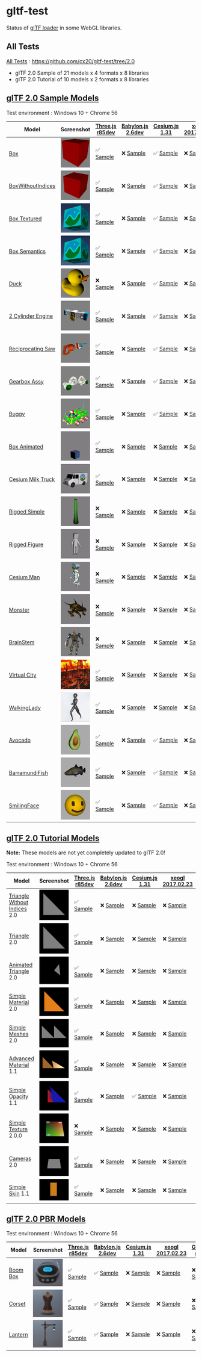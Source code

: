 # gltf-test

Status of [glTF loader](https://github.com/KhronosGroup/glTF#webgl-engines) in some WebGL libraries.

## All Tests

[All Tests]( https://cdn.rawgit.com/cx20/gltf-test/a3cff7d95e33d626e81e2487159603cf84d2f9bb/index.html ) : https://github.com/cx20/gltf-test/tree/2.0
- glTF 2.0 Sample of 21 models x 4 formats x 8 libraries
- glTF 2.0 Tutorial of 10 models x 2 formats x 8 libraries

## [glTF 2.0 Sample Models](https://github.com/lasalvavida/glTF-Sample-Models/tree/2.0/2.0)

Test environment : Windows 10 + Chrome 56

|Model                                               |Screenshot                                                    |[Three.js r85dev](https://github.com/takahirox/three.js/blob/GLTF2tmp/examples/js/loaders/GLTF2Loader.js)                                                                   |[Babylon.js 2.6dev](https://github.com/sbtron/BabylonJS-glTFLoader/blob/master/scripts/babylon.glTFFileLoader.js)                                                                               |[Cesium.js 1.31](https://github.com/AnalyticalGraphicsInc/cesium/)                                                                                             |[xeogl 2017.02.23](https://github.com/xeolabs/xeogl/tree/master/src/models/gltf)                                                                                             |[GLBoost r2dev](https://github.com/emadurandal/GLBoost/blob/master/src/js/middle_level/loader/GLTFLoader.js)                                                                     |[Grimoire.js 2017.03.12](https://github.com/GrimoireGL/grimoirejs-gltf)                                                                                                             |
|----------------------------------------------------|--------------------------------------------------------------|----------------------------------------------------------------------------------------------------------------------------------------------------------------------------|------------------------------------------------------------------------------------------------------------------------------------------------------------------------------------------------|---------------------------------------------------------------------------------------------------------------------------------------------------------------|-----------------------------------------------------------------------------------------------------------------------------------------------------------------------------|---------------------------------------------------------------------------------------------------------------------------------------------------------------------------------|------------------------------------------------------------------------------------------------------------------------------------------------------------------------------------|
|[Box](sampleModels/Box)                             |![](sampleModels/Box/screenshot/screenshot.png)               |:white_check_mark: [Sample](https://cdn.rawgit.com/cx20/gltf-test/a3cff7d95e33d626e81e2487159603cf84d2f9bb/examples/threejs/index.html?model=Box&scale=1)                   |:x: [Sample](https://cdn.rawgit.com/cx20/gltf-test/a3cff7d95e33d626e81e2487159603cf84d2f9bb/examples/babylonjs/index.html?model=Box&scale=1)                                                    |:white_check_mark: [Sample](https://cdn.rawgit.com/cx20/gltf-test/a3cff7d95e33d626e81e2487159603cf84d2f9bb/examples/cesium/index.html?model=Box)               |:x: [Sample](https://cdn.rawgit.com/cx20/gltf-test/a3cff7d95e33d626e81e2487159603cf84d2f9bb/examples/xeogl/index.html?model=Box&scale=1)                                     |:x: [Sample](https://cdn.rawgit.com/cx20/gltf-test/a3cff7d95e33d626e81e2487159603cf84d2f9bb/examples/glboost/index.html?model=Box&scale=1)                                       |:x: [Sample](https://cdn.rawgit.com/cx20/gltf-test/a3cff7d95e33d626e81e2487159603cf84d2f9bb/examples/grimoiregl/index.html?model=Box&scale=1)                                       |
|[BoxWithoutIndices](sampleModels/BoxWithoutIndices) |![](sampleModels/BoxWithoutIndices/screenshot/screenshot.png) |:white_check_mark: [Sample](https://cdn.rawgit.com/cx20/gltf-test/a3cff7d95e33d626e81e2487159603cf84d2f9bb/examples/threejs/index.html?model=BoxWithoutIndices&scale=1)     |:x: [Sample](https://cdn.rawgit.com/cx20/gltf-test/a3cff7d95e33d626e81e2487159603cf84d2f9bb/examples/babylonjs/index.html?model=BoxWithoutIndices&scale=1)                                      |:white_check_mark: [Sample](https://cdn.rawgit.com/cx20/gltf-test/a3cff7d95e33d626e81e2487159603cf84d2f9bb/examples/cesium/index.html?model=BoxWithoutIndices) |:x: [Sample](https://cdn.rawgit.com/cx20/gltf-test/a3cff7d95e33d626e81e2487159603cf84d2f9bb/examples/xeogl/index.html?model=BoxWithoutIndices&scale=1)                       |:x: [Sample](https://cdn.rawgit.com/cx20/gltf-test/a3cff7d95e33d626e81e2487159603cf84d2f9bb/examples/glboost/index.html?model=BoxWithoutIndices&scale=1)                         |:x: [Sample](https://cdn.rawgit.com/cx20/gltf-test/a3cff7d95e33d626e81e2487159603cf84d2f9bb/examples/grimoiregl/index.html?model=BoxWithoutIndices&scale=1)                         |
|[Box Textured](sampleModels/BoxTextured)            |![](sampleModels/BoxTextured/screenshot/screenshot.png)       |:white_check_mark: [Sample](https://cdn.rawgit.com/cx20/gltf-test/a3cff7d95e33d626e81e2487159603cf84d2f9bb/examples/threejs/index.html?model=BoxTextured&scale=1)           |:x: [Sample](https://cdn.rawgit.com/cx20/gltf-test/a3cff7d95e33d626e81e2487159603cf84d2f9bb/examples/babylonjs/index.html?model=BoxTextured&scale=1)                                            |:white_check_mark: [Sample](https://cdn.rawgit.com/cx20/gltf-test/a3cff7d95e33d626e81e2487159603cf84d2f9bb/examples/cesium/index.html?model=BoxTextured)       |:x: [Sample](https://cdn.rawgit.com/cx20/gltf-test/a3cff7d95e33d626e81e2487159603cf84d2f9bb/examples/xeogl/index.html?model=BoxTextured&scale=1)                             |:x: [Sample](https://cdn.rawgit.com/cx20/gltf-test/a3cff7d95e33d626e81e2487159603cf84d2f9bb/examples/glboost/index.html?model=BoxTextured&scale=1)                               |:x: [Sample](https://cdn.rawgit.com/cx20/gltf-test/a3cff7d95e33d626e81e2487159603cf84d2f9bb/examples/grimoiregl/index.html?model=BoxTextured&scale=1)                               |
|[Box Semantics](sampleModels/BoxSemantics)          |![](sampleModels/BoxSemantics/screenshot/screenshot.png)      |:white_check_mark: [Sample](https://cdn.rawgit.com/cx20/gltf-test/a3cff7d95e33d626e81e2487159603cf84d2f9bb/examples/threejs/index.html?model=BoxSemantics&scale=1)          |:x: [Sample](https://cdn.rawgit.com/cx20/gltf-test/a3cff7d95e33d626e81e2487159603cf84d2f9bb/examples/babylonjs/index.html?model=BoxSemantics&scale=1)                                           |:white_check_mark: [Sample](https://cdn.rawgit.com/cx20/gltf-test/a3cff7d95e33d626e81e2487159603cf84d2f9bb/examples/cesium/index.html?model=BoxSemantics)      |:x: [Sample](https://cdn.rawgit.com/cx20/gltf-test/a3cff7d95e33d626e81e2487159603cf84d2f9bb/examples/xeogl/index.html?model=BoxSemantics&scale=1)                            |:x: [Sample](https://cdn.rawgit.com/cx20/gltf-test/a3cff7d95e33d626e81e2487159603cf84d2f9bb/examples/glboost/index.html?model=BoxSemantics&scale=1)                              |:x: [Sample](https://cdn.rawgit.com/cx20/gltf-test/a3cff7d95e33d626e81e2487159603cf84d2f9bb/examples/grimoiregl/index.html?model=BoxSemantics&scale=1)                              |
|[Duck](sampleModels/Duck)                           |![](sampleModels/Duck/screenshot/screenshot.png)              |:x: [Sample](https://cdn.rawgit.com/cx20/gltf-test/a3cff7d95e33d626e81e2487159603cf84d2f9bb/examples/threejs/index.html?model=Duck&scale=1)                                 |:x: [Sample](https://cdn.rawgit.com/cx20/gltf-test/a3cff7d95e33d626e81e2487159603cf84d2f9bb/examples/babylonjs/index.html?model=Duck&scale=1)                                                   |:white_check_mark: [Sample](https://cdn.rawgit.com/cx20/gltf-test/a3cff7d95e33d626e81e2487159603cf84d2f9bb/examples/cesium/index.html?model=Duck)              |:x: [Sample](https://cdn.rawgit.com/cx20/gltf-test/a3cff7d95e33d626e81e2487159603cf84d2f9bb/examples/xeogl/index.html?model=Duck&scale=1)                                    |:x: [Sample](https://cdn.rawgit.com/cx20/gltf-test/a3cff7d95e33d626e81e2487159603cf84d2f9bb/examples/glboost/index.html?model=Duck&scale=1)                                      |:x: [Sample](https://cdn.rawgit.com/cx20/gltf-test/a3cff7d95e33d626e81e2487159603cf84d2f9bb/examples/grimoiregl/index.html?model=Duck&scale=1)                                      |
|[2 Cylinder Engine](sampleModels/2CylinderEngine)   |![](sampleModels/2CylinderEngine/screenshot/screenshot.png)   |:white_check_mark: [Sample](https://cdn.rawgit.com/cx20/gltf-test/a3cff7d95e33d626e81e2487159603cf84d2f9bb/examples/threejs/index.html?model=2CylinderEngine&scale=0.005)   |:x: [Sample](https://cdn.rawgit.com/cx20/gltf-test/a3cff7d95e33d626e81e2487159603cf84d2f9bb/examples/babylonjs/index.html?model=2CylinderEngine&scale=0.005)                                    |:white_check_mark: [Sample](https://cdn.rawgit.com/cx20/gltf-test/a3cff7d95e33d626e81e2487159603cf84d2f9bb/examples/cesium/index.html?model=2CylinderEngine)   |:x: [Sample](https://cdn.rawgit.com/cx20/gltf-test/a3cff7d95e33d626e81e2487159603cf84d2f9bb/examples/xeogl/index.html?model=2CylinderEngine&scale=0.005)                     |:x: [Sample](https://cdn.rawgit.com/cx20/gltf-test/a3cff7d95e33d626e81e2487159603cf84d2f9bb/examples/glboost/index.html?model=2CylinderEngine&scale=0.005)                       |:x: [Sample](https://cdn.rawgit.com/cx20/gltf-test/a3cff7d95e33d626e81e2487159603cf84d2f9bb/examples/grimoiregl/index.html?model=2CylinderEngine&scale=0.005)                       |
|[Reciprocating Saw](sampleModels/ReciprocatingSaw)  |![](sampleModels/ReciprocatingSaw/screenshot/screenshot.png)  |:white_check_mark: [Sample](https://cdn.rawgit.com/cx20/gltf-test/a3cff7d95e33d626e81e2487159603cf84d2f9bb/examples/threejs/index.html?model=ReciprocatingSaw&scale=0.01)   |:x: [Sample](https://cdn.rawgit.com/cx20/gltf-test/a3cff7d95e33d626e81e2487159603cf84d2f9bb/examples/babylonjs/index.html?model=ReciprocatingSaw&scale=0.01)                                    |:white_check_mark: [Sample](https://cdn.rawgit.com/cx20/gltf-test/a3cff7d95e33d626e81e2487159603cf84d2f9bb/examples/cesium/index.html?model=ReciprocatingSaw)  |:x: [Sample](https://cdn.rawgit.com/cx20/gltf-test/a3cff7d95e33d626e81e2487159603cf84d2f9bb/examples/xeogl/index.html?model=ReciprocatingSaw&scale=0.01)                     |:x: [Sample](https://cdn.rawgit.com/cx20/gltf-test/a3cff7d95e33d626e81e2487159603cf84d2f9bb/examples/glboost/index.html?model=ReciprocatingSaw&scale=0.01)                       |:x: [Sample](https://cdn.rawgit.com/cx20/gltf-test/a3cff7d95e33d626e81e2487159603cf84d2f9bb/examples/grimoiregl/index.html?model=ReciprocatingSaw&scale=0.01)                       |
|[Gearbox Assy](sampleModels/GearboxAssy)            |![](sampleModels/GearboxAssy/screenshot/screenshot.png)       |:white_check_mark: [Sample](https://cdn.rawgit.com/cx20/gltf-test/a3cff7d95e33d626e81e2487159603cf84d2f9bb/examples/threejs/index.html?model=GearboxAssy&scale=1)           |:x: [Sample](https://cdn.rawgit.com/cx20/gltf-test/a3cff7d95e33d626e81e2487159603cf84d2f9bb/examples/babylonjs/index.html?model=GearboxAssy&scale=1)                                            |:white_check_mark: [Sample](https://cdn.rawgit.com/cx20/gltf-test/a3cff7d95e33d626e81e2487159603cf84d2f9bb/examples/cesium/index.html?model=GearboxAssy)       |:x: [Sample](https://cdn.rawgit.com/cx20/gltf-test/a3cff7d95e33d626e81e2487159603cf84d2f9bb/examples/xeogl/index.html?model=GearboxAssy&scale=1)                             |:x: [Sample](https://cdn.rawgit.com/cx20/gltf-test/a3cff7d95e33d626e81e2487159603cf84d2f9bb/examples/glboost/index.html?model=GearboxAssy&scale=1)                               |:x: [Sample](https://cdn.rawgit.com/cx20/gltf-test/a3cff7d95e33d626e81e2487159603cf84d2f9bb/examples/grimoiregl/index.html?model=GearboxAssy&scale=1)                               |
|[Buggy](sampleModels/Buggy)                         |![](sampleModels/Buggy/screenshot/screenshot.png)             |:white_check_mark: [Sample](https://cdn.rawgit.com/cx20/gltf-test/a3cff7d95e33d626e81e2487159603cf84d2f9bb/examples/threejs/index.html?model=Buggy&scale=0.02)              |:x: [Sample](https://cdn.rawgit.com/cx20/gltf-test/a3cff7d95e33d626e81e2487159603cf84d2f9bb/examples/babylonjs/index.html?model=Buggy&scale=0.02)                                               |:white_check_mark: [Sample](https://cdn.rawgit.com/cx20/gltf-test/a3cff7d95e33d626e81e2487159603cf84d2f9bb/examples/cesium/index.html?model=Buggy)             |:x: [Sample](https://cdn.rawgit.com/cx20/gltf-test/a3cff7d95e33d626e81e2487159603cf84d2f9bb/examples/xeogl/index.html?model=Buggy&scale=0.02)                                |:x: [Sample](https://cdn.rawgit.com/cx20/gltf-test/a3cff7d95e33d626e81e2487159603cf84d2f9bb/examples/glboost/index.html?model=Buggy&scale=0.02)                                  |:x: [Sample](https://cdn.rawgit.com/cx20/gltf-test/a3cff7d95e33d626e81e2487159603cf84d2f9bb/examples/grimoiregl/index.html?model=Buggy&scale=0.02)                                  |
|[Box Animated](sampleModels/BoxAnimated)            |![](sampleModels/BoxAnimated/screenshot/screenshot.gif)       |:white_check_mark: [Sample](https://cdn.rawgit.com/cx20/gltf-test/a3cff7d95e33d626e81e2487159603cf84d2f9bb/examples/threejs/index.html?model=BoxAnimated&scale=0.5)         |:x: [Sample](https://cdn.rawgit.com/cx20/gltf-test/a3cff7d95e33d626e81e2487159603cf84d2f9bb/examples/babylonjs/index.html?model=BoxAnimated&scale=0.5)                                          |:x: [Sample](https://cdn.rawgit.com/cx20/gltf-test/a3cff7d95e33d626e81e2487159603cf84d2f9bb/examples/cesium/index.html?model=BoxAnimated)                      |:x: [Sample](https://cdn.rawgit.com/cx20/gltf-test/a3cff7d95e33d626e81e2487159603cf84d2f9bb/examples/xeogl/index.html?model=BoxAnimated&scale=0.5)                           |:x: [Sample](https://cdn.rawgit.com/cx20/gltf-test/a3cff7d95e33d626e81e2487159603cf84d2f9bb/examples/glboost/index.html?model=BoxAnimated&scale=0.5)                             |:x: [Sample](https://cdn.rawgit.com/cx20/gltf-test/a3cff7d95e33d626e81e2487159603cf84d2f9bb/examples/grimoiregl/index.html?model=BoxAnimated&scale=0.5)                             |
|[Cesium Milk Truck](sampleModels/CesiumMilkTruck)   |![](sampleModels/CesiumMilkTruck/screenshot/screenshot.gif)   |:white_check_mark: [Sample](https://cdn.rawgit.com/cx20/gltf-test/a3cff7d95e33d626e81e2487159603cf84d2f9bb/examples/threejs/index.html?model=CesiumMilkTruck&scale=0.5)     |:x: [Sample](https://cdn.rawgit.com/cx20/gltf-test/a3cff7d95e33d626e81e2487159603cf84d2f9bb/examples/babylonjs/index.html?model=CesiumMilkTruck&scale=0.5)                                      |:x: [Sample](https://cdn.rawgit.com/cx20/gltf-test/a3cff7d95e33d626e81e2487159603cf84d2f9bb/examples/cesium/index.html?model=CesiumMilkTruck)                  |:x: [Sample](https://cdn.rawgit.com/cx20/gltf-test/a3cff7d95e33d626e81e2487159603cf84d2f9bb/examples/xeogl/index.html?model=CesiumMilkTruck&scale=0.5)                       |:x: [Sample](https://cdn.rawgit.com/cx20/gltf-test/a3cff7d95e33d626e81e2487159603cf84d2f9bb/examples/glboost/index.html?model=CesiumMilkTruck&scale=0.5)                         |:x: [Sample](https://cdn.rawgit.com/cx20/gltf-test/a3cff7d95e33d626e81e2487159603cf84d2f9bb/examples/grimoiregl/index.html?model=CesiumMilkTruck&scale=0.5)                         |
|[Rigged Simple](sampleModels/RiggedSimple)          |![](sampleModels/RiggedSimple/screenshot/screenshot.gif)      |:x: [Sample](https://cdn.rawgit.com/cx20/gltf-test/a3cff7d95e33d626e81e2487159603cf84d2f9bb/examples/threejs/index.html?model=RiggedSimple&scale=0.2)                       |:x: [Sample](https://cdn.rawgit.com/cx20/gltf-test/a3cff7d95e33d626e81e2487159603cf84d2f9bb/examples/babylonjs/index.html?model=RiggedSimple&scale=0.2)                                         |:x: [Sample](https://cdn.rawgit.com/cx20/gltf-test/a3cff7d95e33d626e81e2487159603cf84d2f9bb/examples/cesium/index.html?model=RiggedSimple)                     |:x: [Sample](https://cdn.rawgit.com/cx20/gltf-test/a3cff7d95e33d626e81e2487159603cf84d2f9bb/examples/xeogl/index.html?model=RiggedSimple&scale=0.2)                          |:x: [Sample](https://cdn.rawgit.com/cx20/gltf-test/a3cff7d95e33d626e81e2487159603cf84d2f9bb/examples/glboost/index.html?model=RiggedSimple&scale=0.2)                            |:x: [Sample](https://cdn.rawgit.com/cx20/gltf-test/a3cff7d95e33d626e81e2487159603cf84d2f9bb/examples/grimoiregl/index.html?model=RiggedSimple&scale=0.2)                            |
|[Rigged Figure](sampleModels/RiggedFigure)          |![](sampleModels/RiggedFigure/screenshot/screenshot.gif)      |:x: [Sample](https://cdn.rawgit.com/cx20/gltf-test/a3cff7d95e33d626e81e2487159603cf84d2f9bb/examples/threejs/index.html?model=RiggedFigure&scale=1)                         |:x: [Sample](https://cdn.rawgit.com/cx20/gltf-test/a3cff7d95e33d626e81e2487159603cf84d2f9bb/examples/babylonjs/index.html?model=RiggedFigure&scale=1)                                           |:x: [Sample](https://cdn.rawgit.com/cx20/gltf-test/a3cff7d95e33d626e81e2487159603cf84d2f9bb/examples/cesium/index.html?model=RiggedFigure)                     |:x: [Sample](https://cdn.rawgit.com/cx20/gltf-test/a3cff7d95e33d626e81e2487159603cf84d2f9bb/examples/xeogl/index.html?model=RiggedFigure&scale=1)                            |:x: [Sample](https://cdn.rawgit.com/cx20/gltf-test/a3cff7d95e33d626e81e2487159603cf84d2f9bb/examples/glboost/index.html?model=RiggedFigure&scale=1)                              |:x: [Sample](https://cdn.rawgit.com/cx20/gltf-test/a3cff7d95e33d626e81e2487159603cf84d2f9bb/examples/grimoiregl/index.html?model=RiggedFigure&scale=1)                              |
|[Cesium Man](sampleModels/CesiumMan)                |![](sampleModels/CesiumMan/screenshot/screenshot.gif)         |:x: [Sample](https://cdn.rawgit.com/cx20/gltf-test/a3cff7d95e33d626e81e2487159603cf84d2f9bb/examples/threejs/index.html?model=CesiumMan&scale=1)                            |:x: [Sample](https://cdn.rawgit.com/cx20/gltf-test/a3cff7d95e33d626e81e2487159603cf84d2f9bb/examples/babylonjs/index.html?model=CesiumMan&scale=1)                                              |:x: [Sample](https://cdn.rawgit.com/cx20/gltf-test/a3cff7d95e33d626e81e2487159603cf84d2f9bb/examples/cesium/index.html?model=CesiumMan)                        |:x: [Sample](https://cdn.rawgit.com/cx20/gltf-test/a3cff7d95e33d626e81e2487159603cf84d2f9bb/examples/xeogl/index.html?model=CesiumMan&scale=1)                               |:x: [Sample](https://cdn.rawgit.com/cx20/gltf-test/a3cff7d95e33d626e81e2487159603cf84d2f9bb/examples/glboost/index.html?model=CesiumMan&scale=1)                                 |:x: [Sample](https://cdn.rawgit.com/cx20/gltf-test/a3cff7d95e33d626e81e2487159603cf84d2f9bb/examples/grimoiregl/index.html?model=CesiumMan&scale=1)                                 |
|[Monster](sampleModels/Monster)                     |![](sampleModels/Monster/screenshot/screenshot.gif)           |:x: [Sample](https://cdn.rawgit.com/cx20/gltf-test/a3cff7d95e33d626e81e2487159603cf84d2f9bb/examples/threejs/index.html?model=Monster&scale=0.05)                           |:x: [Sample](https://cdn.rawgit.com/cx20/gltf-test/a3cff7d95e33d626e81e2487159603cf84d2f9bb/examples/babylonjs/index.html?model=Monster&scale=0.05)                                             |:x: [Sample](https://cdn.rawgit.com/cx20/gltf-test/a3cff7d95e33d626e81e2487159603cf84d2f9bb/examples/cesium/index.html?model=Monster)                          |:x: [Sample](https://cdn.rawgit.com/cx20/gltf-test/a3cff7d95e33d626e81e2487159603cf84d2f9bb/examples/xeogl/index.html?model=Monster&scale=0.05)                              |:x: [Sample](https://cdn.rawgit.com/cx20/gltf-test/a3cff7d95e33d626e81e2487159603cf84d2f9bb/examples/glboost/index.html?model=Monster&scale=0.05)                                |:x: [Sample](https://cdn.rawgit.com/cx20/gltf-test/a3cff7d95e33d626e81e2487159603cf84d2f9bb/examples/grimoiregl/index.html?model=Monster&scale=0.05)                                |
|[BrainStem](sampleModels/BrainStem)                 |![](sampleModels/BrainStem/screenshot/screenshot.gif)         |:x: [Sample](https://cdn.rawgit.com/cx20/gltf-test/a3cff7d95e33d626e81e2487159603cf84d2f9bb/examples/threejs/index.html?model=BrainStem&scale=1)                            |:x: [Sample](https://cdn.rawgit.com/cx20/gltf-test/a3cff7d95e33d626e81e2487159603cf84d2f9bb/examples/babylonjs/index.html?model=BrainStem&scale=1)                                              |:x: [Sample](https://cdn.rawgit.com/cx20/gltf-test/a3cff7d95e33d626e81e2487159603cf84d2f9bb/examples/cesium/index.html?model=BrainStem)                        |:x: [Sample](https://cdn.rawgit.com/cx20/gltf-test/a3cff7d95e33d626e81e2487159603cf84d2f9bb/examples/xeogl/index.html?model=BrainStem&scale=1)                               |:x: [Sample](https://cdn.rawgit.com/cx20/gltf-test/a3cff7d95e33d626e81e2487159603cf84d2f9bb/examples/glboost/index.html?model=BrainStem&scale=1)                                 |:x: [Sample](https://cdn.rawgit.com/cx20/gltf-test/a3cff7d95e33d626e81e2487159603cf84d2f9bb/examples/grimoiregl/index.html?model=BrainStem&scale=1)                                 |
|[Virtual City](sampleModels/VC)                     |![](sampleModels/VC/screenshot/screenshot.gif)                |:white_check_mark: [Sample](https://cdn.rawgit.com/cx20/gltf-test/a3cff7d95e33d626e81e2487159603cf84d2f9bb/examples/threejs/index.html?model=VC&scale=0.2)                  |:x: [Sample](https://cdn.rawgit.com/cx20/gltf-test/a3cff7d95e33d626e81e2487159603cf84d2f9bb/examples/babylonjs/index.html?model=VC&scale=0.2)                                                   |:x: [Sample](https://cdn.rawgit.com/cx20/gltf-test/a3cff7d95e33d626e81e2487159603cf84d2f9bb/examples/cesium/index.html?model=VC)                               |:x: [Sample](https://cdn.rawgit.com/cx20/gltf-test/a3cff7d95e33d626e81e2487159603cf84d2f9bb/examples/xeogl/index.html?model=VC&scale=0.2)                                    |:x: [Sample](https://cdn.rawgit.com/cx20/gltf-test/a3cff7d95e33d626e81e2487159603cf84d2f9bb/examples/glboost/index.html?model=VC&scale=0.2)                                      |:x: [Sample](https://cdn.rawgit.com/cx20/gltf-test/a3cff7d95e33d626e81e2487159603cf84d2f9bb/examples/grimoiregl/index.html?model=VC&scale=0.2)                                      |
|[WalkingLady](sampleModels/WalkingLady)             |![](sampleModels/WalkingLady/screenshot/screenshot.gif)       |:white_check_mark: [Sample](https://cdn.rawgit.com/cx20/gltf-test/a3cff7d95e33d626e81e2487159603cf84d2f9bb/examples/threejs/index.html?model=WalkingLady&scale=1)           |:x: [Sample](https://cdn.rawgit.com/cx20/gltf-test/a3cff7d95e33d626e81e2487159603cf84d2f9bb/examples/babylonjs/index.html?model=WalkingLady&scale=1)                                            |:x: [Sample](https://cdn.rawgit.com/cx20/gltf-test/a3cff7d95e33d626e81e2487159603cf84d2f9bb/examples/cesium/index.html?model=WalkingLady)                      |:x: [Sample](https://cdn.rawgit.com/cx20/gltf-test/a3cff7d95e33d626e81e2487159603cf84d2f9bb/examples/xeogl/index.html?model=WalkingLady&scale=1)                             |:x: [Sample](https://cdn.rawgit.com/cx20/gltf-test/a3cff7d95e33d626e81e2487159603cf84d2f9bb/examples/glboost/index.html?model=WalkingLady&scale=1)                               |:x: [Sample](https://cdn.rawgit.com/cx20/gltf-test/a3cff7d95e33d626e81e2487159603cf84d2f9bb/examples/grimoiregl/index.html?model=WalkingLady&scale=1)                               |
|[Avocado](sampleModels/Avocado)                     |![](sampleModels/Avocado/screenshot/screenshot.png)           |:white_check_mark: [Sample](https://cdn.rawgit.com/cx20/gltf-test/a3cff7d95e33d626e81e2487159603cf84d2f9bb/examples/threejs/index.html?model=Avocado&scale=0.5)             |:x: [Sample](https://cdn.rawgit.com/cx20/gltf-test/a3cff7d95e33d626e81e2487159603cf84d2f9bb/examples/babylonjs/index.html?model=Avocado&scale=0.5)                                              |:white_check_mark: [Sample](https://cdn.rawgit.com/cx20/gltf-test/a3cff7d95e33d626e81e2487159603cf84d2f9bb/examples/cesium/index.html?model=Avocado)           |:x: [Sample](https://cdn.rawgit.com/cx20/gltf-test/a3cff7d95e33d626e81e2487159603cf84d2f9bb/examples/xeogl/index.html?model=Avocado&scale=0.5)                               |:x: [Sample](https://cdn.rawgit.com/cx20/gltf-test/a3cff7d95e33d626e81e2487159603cf84d2f9bb/examples/glboost/index.html?model=Avocado&scale=0.5)                                 |:x: [Sample](https://cdn.rawgit.com/cx20/gltf-test/a3cff7d95e33d626e81e2487159603cf84d2f9bb/examples/grimoiregl/index.html?model=Avocado&scale=0.5)                                 |
|[BarramundiFish](sampleModels/BarramundiFish)       |![](sampleModels/BarramundiFish/screenshot/screenshot.png)    |:white_check_mark: [Sample](https://cdn.rawgit.com/cx20/gltf-test/a3cff7d95e33d626e81e2487159603cf84d2f9bb/examples/threejs/index.html?model=BarramundiFish&scale=0.05)     |:x: [Sample](https://cdn.rawgit.com/cx20/gltf-test/a3cff7d95e33d626e81e2487159603cf84d2f9bb/examples/babylonjs/index.html?model=BarramundiFish&scale=0.05)                                      |:white_check_mark: [Sample](https://cdn.rawgit.com/cx20/gltf-test/a3cff7d95e33d626e81e2487159603cf84d2f9bb/examples/cesium/index.html?model=BarramundiFish)    |:x: [Sample](https://cdn.rawgit.com/cx20/gltf-test/a3cff7d95e33d626e81e2487159603cf84d2f9bb/examples/xeogl/index.html?model=BarramundiFish&scale=0.05)                       |:x: [Sample](https://cdn.rawgit.com/cx20/gltf-test/a3cff7d95e33d626e81e2487159603cf84d2f9bb/examples/glboost/index.html?model=BarramundiFish&scale=0.05)                         |:x: [Sample](https://cdn.rawgit.com/cx20/gltf-test/a3cff7d95e33d626e81e2487159603cf84d2f9bb/examples/grimoiregl/index.html?model=BarramundiFish&scale=0.05)                         |
|[SmilingFace](sampleModels/SmilingFace)             |![](sampleModels/SmilingFace/screenshot/screenshot.png)       |:white_check_mark: [Sample](https://cdn.rawgit.com/cx20/gltf-test/a3cff7d95e33d626e81e2487159603cf84d2f9bb/examples/threejs/index.html?model=SmilingFace&scale=1.0)         |:x: [Sample](https://cdn.rawgit.com/cx20/gltf-test/a3cff7d95e33d626e81e2487159603cf84d2f9bb/examples/babylonjs/index.html?model=SmilingFace&scale=1.0)                                          |:white_check_mark: [Sample](https://cdn.rawgit.com/cx20/gltf-test/a3cff7d95e33d626e81e2487159603cf84d2f9bb/examples/cesium/index.html?model=SmilingFace)       |:x: [Sample](https://cdn.rawgit.com/cx20/gltf-test/a3cff7d95e33d626e81e2487159603cf84d2f9bb/examples/xeogl/index.html?model=SmilingFace&scale=1.0)                           |:x: [Sample](https://cdn.rawgit.com/cx20/gltf-test/a3cff7d95e33d626e81e2487159603cf84d2f9bb/examples/glboost/index.html?model=SmilingFace&scale=1.0)                             |:x: [Sample](https://cdn.rawgit.com/cx20/gltf-test/a3cff7d95e33d626e81e2487159603cf84d2f9bb/examples/grimoiregl/index.html?model=SmilingFace&scale=1.0)                             |

## [glTF 2.0 Tutorial Models](https://github.com/javagl/gltfTutorialModels/tree/2.0)

**Note:** These models are not yet completely updated to glTF 2.0!

Test environment : Windows 10 + Chrome 56

|Model                                                                 |Screenshot                                                          |[Three.js r85dev](https://github.com/takahirox/three.js/blob/GLTF2tmp/examples/js/loaders/GLTF2Loader.js)                                                                                                     |[Babylon.js 2.6dev](https://github.com/sbtron/BabylonJS-glTFLoader/blob/master/scripts/babylon.glTFFileLoader.js)                                                                                                     |[Cesium.js 1.31](https://github.com/AnalyticalGraphicsInc/cesium/)                                                                                                                                      |[xeogl 2017.02.23](https://github.com/xeolabs/xeogl/tree/master/src/models/gltf)                                                                                                             |[GLBoost r2dev](https://github.com/emadurandal/GLBoost/blob/master/src/js/middle_level/loader/GLTFLoader.js)                                                                                                  |[Grimoire.js 2017.03.12](https://github.com/GrimoireGL/grimoirejs-gltf)                                                                                                                           |
|----------------------------------------------------------------------|--------------------------------------------------------------------|--------------------------------------------------------------------------------------------------------------------------------------------------------------------------------------------------------------|----------------------------------------------------------------------------------------------------------------------------------------------------------------------------------------------------------------------|--------------------------------------------------------------------------------------------------------------------------------------------------------------------------------------------------------|---------------------------------------------------------------------------------------------------------------------------------------------------------------------------------------------|--------------------------------------------------------------------------------------------------------------------------------------------------------------------------------------------------------------|--------------------------------------------------------------------------------------------------------------------------------------------------------------------------------------------------|
|[Triangle Without Indices](tutorialModels/TriangleWithoutIndices) 2.0 |![](tutorialModels/TriangleWithoutIndices/screenshot/screenshot.png)|:white_check_mark: [Sample](https://cdn.rawgit.com/cx20/gltf-test/a3cff7d95e33d626e81e2487159603cf84d2f9bb/examples/threejs/index.html?category=tutorialModels&model=TriangleWithoutIndices&scale=1&type=glTF)|:x: [Sample](https://cdn.rawgit.com/cx20/gltf-test/a3cff7d95e33d626e81e2487159603cf84d2f9bb/examples/babylonjs/index.html?category=tutorialModels&model=TriangleWithoutIndices&scale=1&type=glTF)                     |:x: [Sample](https://cdn.rawgit.com/cx20/gltf-test/a3cff7d95e33d626e81e2487159603cf84d2f9bb/examples/cesium/index.html?category=tutorialModels&model=TriangleWithoutIndices&scale=1&type=glTF)          |:x: [Sample](https://cdn.rawgit.com/cx20/gltf-test/a3cff7d95e33d626e81e2487159603cf84d2f9bb/examples/xeogl/index.html?category=tutorialModels&model=TriangleWithoutIndices&scale=1&type=glTF)|:x: [Sample](https://cdn.rawgit.com/cx20/gltf-test/a3cff7d95e33d626e81e2487159603cf84d2f9bb/examples/glboost/index.html?category=tutorialModels&model=TriangleWithoutIndices&scale=1&type=glTF)               |:x: [Sample](https://cdn.rawgit.com/cx20/gltf-test/a3cff7d95e33d626e81e2487159603cf84d2f9bb/examples/grimoiregl/index.html?category=tutorialModels&model=TriangleWithoutIndices&scale=1&type=glTF)|
|[Triangle](tutorialModels/Triangle) 2.0                               |![](tutorialModels/Triangle/screenshot/screenshot.png)              |:white_check_mark: [Sample](https://cdn.rawgit.com/cx20/gltf-test/a3cff7d95e33d626e81e2487159603cf84d2f9bb/examples/threejs/index.html?category=tutorialModels&model=Triangle&scale=1&type=glTF)              |:x: [Sample](https://cdn.rawgit.com/cx20/gltf-test/a3cff7d95e33d626e81e2487159603cf84d2f9bb/examples/babylonjs/index.html?category=tutorialModels&model=Triangle&scale=1&type=glTF)                                   |:x: [Sample](https://cdn.rawgit.com/cx20/gltf-test/a3cff7d95e33d626e81e2487159603cf84d2f9bb/examples/cesium/index.html?category=tutorialModels&model=Triangle&scale=1&type=glTF)                        |:x: [Sample](https://cdn.rawgit.com/cx20/gltf-test/a3cff7d95e33d626e81e2487159603cf84d2f9bb/examples/xeogl/index.html?category=tutorialModels&model=Triangle&scale=1&type=glTF)              |:x: [Sample](https://cdn.rawgit.com/cx20/gltf-test/a3cff7d95e33d626e81e2487159603cf84d2f9bb/examples/glboost/index.html?category=tutorialModels&model=Triangle&scale=1&type=glTF)                             |:x: [Sample](https://cdn.rawgit.com/cx20/gltf-test/a3cff7d95e33d626e81e2487159603cf84d2f9bb/examples/grimoiregl/index.html?category=tutorialModels&model=Triangle&scale=1&type=glTF)              |
|[Animated Triangle](tutorialModels/AnimatedTriangle) 2.0              |![](tutorialModels/AnimatedTriangle/screenshot/screenshot.gif)      |:white_check_mark: [Sample](https://cdn.rawgit.com/cx20/gltf-test/a3cff7d95e33d626e81e2487159603cf84d2f9bb/examples/threejs/index.html?category=tutorialModels&model=AnimatedTriangle&scale=1&type=glTF)      |:x: [Sample](https://cdn.rawgit.com/cx20/gltf-test/a3cff7d95e33d626e81e2487159603cf84d2f9bb/examples/babylonjs/index.html?category=tutorialModels&model=AnimatedTriangle&scale=1&type=glTF)                           |:x: [Sample](https://cdn.rawgit.com/cx20/gltf-test/a3cff7d95e33d626e81e2487159603cf84d2f9bb/examples/cesium/index.html?category=tutorialModels&model=AnimatedTriangle&scale=1&type=glTF)                |:x: [Sample](https://cdn.rawgit.com/cx20/gltf-test/a3cff7d95e33d626e81e2487159603cf84d2f9bb/examples/xeogl/index.html?category=tutorialModels&model=AnimatedTriangle&scale=1&type=glTF)      |:x: [Sample](https://cdn.rawgit.com/cx20/gltf-test/a3cff7d95e33d626e81e2487159603cf84d2f9bb/examples/glboost/index.html?category=tutorialModels&model=AnimatedTriangle&scale=1&type=glTF)                     |:x: [Sample](https://cdn.rawgit.com/cx20/gltf-test/a3cff7d95e33d626e81e2487159603cf84d2f9bb/examples/grimoiregl/index.html?category=tutorialModels&model=AnimatedTriangle&scale=1&type=glTF)      |
|[Simple Material](tutorialModels/SimpleMaterial) 2.0                  |![](tutorialModels/SimpleMaterial/screenshot/screenshot.png)        |:white_check_mark: [Sample](https://cdn.rawgit.com/cx20/gltf-test/a3cff7d95e33d626e81e2487159603cf84d2f9bb/examples/threejs/index.html?category=tutorialModels&model=SimpleMaterial&scale=1&type=glTF)        |:x: [Sample](https://cdn.rawgit.com/cx20/gltf-test/a3cff7d95e33d626e81e2487159603cf84d2f9bb/examples/babylonjs/index.html?category=tutorialModels&model=SimpleMaterial&scale=1&type=glTF)                             |:x: [Sample](https://cdn.rawgit.com/cx20/gltf-test/a3cff7d95e33d626e81e2487159603cf84d2f9bb/examples/cesium/index.html?category=tutorialModels&model=SimpleMaterial&scale=1&type=glTF)                  |:x: [Sample](https://cdn.rawgit.com/cx20/gltf-test/a3cff7d95e33d626e81e2487159603cf84d2f9bb/examples/xeogl/index.html?category=tutorialModels&model=SimpleMaterial&scale=1&type=glTF)        |:x: [Sample](https://cdn.rawgit.com/cx20/gltf-test/a3cff7d95e33d626e81e2487159603cf84d2f9bb/examples/glboost/index.html?category=tutorialModels&model=SimpleMaterial&scale=1&type=glTF)                       |:x: [Sample](https://cdn.rawgit.com/cx20/gltf-test/a3cff7d95e33d626e81e2487159603cf84d2f9bb/examples/grimoiregl/index.html?category=tutorialModels&model=SimpleMaterial&scale=1&type=glTF)        |
|[Simple Meshes](tutorialModels/SimpleMeshes) 2.0                      |![](tutorialModels/SimpleMeshes/screenshot/screenshot.png)          |:white_check_mark: [Sample](https://cdn.rawgit.com/cx20/gltf-test/a3cff7d95e33d626e81e2487159603cf84d2f9bb/examples/threejs/index.html?category=tutorialModels&model=SimpleMeshes&scale=1&type=glTF)          |:x: [Sample](https://cdn.rawgit.com/cx20/gltf-test/a3cff7d95e33d626e81e2487159603cf84d2f9bb/examples/babylonjs/index.html?category=tutorialModels&model=SimpleMeshes&scale=1&type=glTF)                               |:x: [Sample](https://cdn.rawgit.com/cx20/gltf-test/a3cff7d95e33d626e81e2487159603cf84d2f9bb/examples/cesium/index.html?category=tutorialModels&model=SimpleMeshes&scale=1&type=glTF)                    |:x: [Sample](https://cdn.rawgit.com/cx20/gltf-test/a3cff7d95e33d626e81e2487159603cf84d2f9bb/examples/xeogl/index.html?category=tutorialModels&model=SimpleMeshes&scale=1&type=glTF)          |:x: [Sample](https://cdn.rawgit.com/cx20/gltf-test/a3cff7d95e33d626e81e2487159603cf84d2f9bb/examples/glboost/index.html?category=tutorialModels&model=SimpleMeshes&scale=1&type=glTF)                         |:x: [Sample](https://cdn.rawgit.com/cx20/gltf-test/a3cff7d95e33d626e81e2487159603cf84d2f9bb/examples/grimoiregl/index.html?category=tutorialModels&model=SimpleMeshes&scale=1&type=glTF)          |
|[Advanced Material](tutorialModels/AdvancedMaterial) 1.1              |![](tutorialModels/AdvancedMaterial/screenshot/screenshot.png)      |:white_check_mark: [Sample](https://cdn.rawgit.com/cx20/gltf-test/a3cff7d95e33d626e81e2487159603cf84d2f9bb/examples/threejs/index.html?category=tutorialModels&model=AdvancedMaterial&scale=1&type=glTF)      |:x: [Sample](https://cdn.rawgit.com/cx20/gltf-test/a3cff7d95e33d626e81e2487159603cf84d2f9bb/examples/babylonjs/index.html?category=tutorialModels&model=AdvancedMaterial&scale=1&type=glTF)                           |:x: [Sample](https://cdn.rawgit.com/cx20/gltf-test/a3cff7d95e33d626e81e2487159603cf84d2f9bb/examples/cesium/index.html?category=tutorialModels&model=AdvancedMaterial&scale=1&type=glTF)                |:x: [Sample](https://cdn.rawgit.com/cx20/gltf-test/a3cff7d95e33d626e81e2487159603cf84d2f9bb/examples/xeogl/index.html?category=tutorialModels&model=AdvancedMaterial&scale=1&type=glTF)      |:white_check_mark: [Sample](https://cdn.rawgit.com/cx20/gltf-test/a3cff7d95e33d626e81e2487159603cf84d2f9bb/examples/glboost/index.html?category=tutorialModels&model=AdvancedMaterial&scale=1&type=glTF)      |:x: [Sample](https://cdn.rawgit.com/cx20/gltf-test/a3cff7d95e33d626e81e2487159603cf84d2f9bb/examples/grimoiregl/index.html?category=tutorialModels&model=AdvancedMaterial&scale=1&type=glTF)      |
|[Simple Opacity](tutorialModels/SimpleOpacity) 1.1                    |![](tutorialModels/SimpleOpacity/screenshot/screenshot.png)         |:white_check_mark: [Sample](https://cdn.rawgit.com/cx20/gltf-test/a3cff7d95e33d626e81e2487159603cf84d2f9bb/examples/threejs/index.html?category=tutorialModels&model=SimpleOpacity&scale=1&type=glTF)         |:x: [Sample](https://cdn.rawgit.com/cx20/gltf-test/a3cff7d95e33d626e81e2487159603cf84d2f9bb/examples/babylonjs/index.html?category=tutorialModels&model=SimpleOpacity&scale=1&type=glTF)                              |:white_check_mark: [Sample](https://cdn.rawgit.com/cx20/gltf-test/a3cff7d95e33d626e81e2487159603cf84d2f9bb/examples/cesium/index.html?category=tutorialModels&model=SimpleOpacity&scale=1&type=glTF)    |:x: [Sample](https://cdn.rawgit.com/cx20/gltf-test/a3cff7d95e33d626e81e2487159603cf84d2f9bb/examples/xeogl/index.html?category=tutorialModels&model=SimpleOpacity&scale=1&type=glTF)         |:white_check_mark: [Sample](https://cdn.rawgit.com/cx20/gltf-test/a3cff7d95e33d626e81e2487159603cf84d2f9bb/examples/glboost/index.html?category=tutorialModels&model=SimpleOpacity&scale=1&type=glTF)         |:x: [Sample](https://cdn.rawgit.com/cx20/gltf-test/a3cff7d95e33d626e81e2487159603cf84d2f9bb/examples/grimoiregl/index.html?category=tutorialModels&model=SimpleOpacity&scale=1&type=glTF)         |
|[Simple Texture](tutorialModels/SimpleTexture) 2.0.0                  |![](tutorialModels/SimpleTexture/screenshot/screenshot.png)         |:x: [Sample](https://cdn.rawgit.com/cx20/gltf-test/a3cff7d95e33d626e81e2487159603cf84d2f9bb/examples/threejs/index.html?category=tutorialModels&model=SimpleTexture&scale=1&type=glTF)                        |:x: [Sample](https://cdn.rawgit.com/cx20/gltf-test/a3cff7d95e33d626e81e2487159603cf84d2f9bb/examples/babylonjs/index.html?category=tutorialModels&model=SimpleTexture&scale=1&type=glTF)                              |:x: [Sample](https://cdn.rawgit.com/cx20/gltf-test/a3cff7d95e33d626e81e2487159603cf84d2f9bb/examples/cesium/index.html?category=tutorialModels&model=SimpleTexture&scale=1&type=glTF)                   |:x: [Sample](https://cdn.rawgit.com/cx20/gltf-test/a3cff7d95e33d626e81e2487159603cf84d2f9bb/examples/xeogl/index.html?category=tutorialModels&model=SimpleTexture&scale=1&type=glTF)         |:x: [Sample](https://cdn.rawgit.com/cx20/gltf-test/a3cff7d95e33d626e81e2487159603cf84d2f9bb/examples/glboost/index.html?category=tutorialModels&model=SimpleTexture&scale=1&type=glTF)                        |:x: [Sample](https://cdn.rawgit.com/cx20/gltf-test/a3cff7d95e33d626e81e2487159603cf84d2f9bb/examples/grimoiregl/index.html?category=tutorialModels&model=SimpleTexture&scale=1&type=glTF)         |
|[Cameras](tutorialModels/Cameras) 2.0                                 |![](tutorialModels/Cameras/screenshot/screenshot.png)               |:white_check_mark: [Sample](https://cdn.rawgit.com/cx20/gltf-test/a3cff7d95e33d626e81e2487159603cf84d2f9bb/examples/threejs/index.html?category=tutorialModels&model=Cameras&scale=1&type=glTF)               |:x: [Sample](https://cdn.rawgit.com/cx20/gltf-test/a3cff7d95e33d626e81e2487159603cf84d2f9bb/examples/babylonjs/index.html?category=tutorialModels&model=Cameras&scale=1&type=glTF)                                    |:x: [Sample](https://cdn.rawgit.com/cx20/gltf-test/a3cff7d95e33d626e81e2487159603cf84d2f9bb/examples/cesium/index.html?category=tutorialModels&model=Cameras&scale=1&type=glTF)                         |:x: [Sample](https://cdn.rawgit.com/cx20/gltf-test/a3cff7d95e33d626e81e2487159603cf84d2f9bb/examples/xeogl/index.html?category=tutorialModels&model=Cameras&scale=1&type=glTF)               |:x: [Sample](https://cdn.rawgit.com/cx20/gltf-test/a3cff7d95e33d626e81e2487159603cf84d2f9bb/examples/glboost/index.html?category=tutorialModels&model=Cameras&scale=1&type=glTF)                              |:x: [Sample](https://cdn.rawgit.com/cx20/gltf-test/a3cff7d95e33d626e81e2487159603cf84d2f9bb/examples/grimoiregl/index.html?category=tutorialModels&model=Cameras&scale=1&type=glTF)               |
|[Simple Skin](tutorialModels/SimpleSkin) 1.1                          |![](tutorialModels/SimpleSkin/screenshot/screenshot.gif)            |:white_check_mark: [Sample](https://cdn.rawgit.com/cx20/gltf-test/a3cff7d95e33d626e81e2487159603cf84d2f9bb/examples/threejs/index.html?category=tutorialModels&model=SimpleSkin&scale=1&type=glTF)            |:x: [Sample](https://cdn.rawgit.com/cx20/gltf-test/a3cff7d95e33d626e81e2487159603cf84d2f9bb/examples/babylonjs/index.html?category=tutorialModels&model=SimpleSkin&scale=1&type=glTF)                                 |:x: [Sample](https://cdn.rawgit.com/cx20/gltf-test/a3cff7d95e33d626e81e2487159603cf84d2f9bb/examples/cesium/index.html?category=tutorialModels&model=SimpleSkin&scale=1&type=glTF)                      |:x: [Sample](https://cdn.rawgit.com/cx20/gltf-test/a3cff7d95e33d626e81e2487159603cf84d2f9bb/examples/xeogl/index.html?category=tutorialModels&model=SimpleSkin&scale=1&type=glTF)            |:white_check_mark: [Sample](https://cdn.rawgit.com/cx20/gltf-test/a3cff7d95e33d626e81e2487159603cf84d2f9bb/examples/glboost/index.html?category=tutorialModels&model=SimpleSkin&scale=1&type=glTF)            |:x: [Sample](https://cdn.rawgit.com/cx20/gltf-test/a3cff7d95e33d626e81e2487159603cf84d2f9bb/examples/grimoiregl/index.html?category=tutorialModels&model=SimpleSkin&scale=1&type=glTF)            |


## [glTF 2.0 PBR Models](https://github.com/KhronosGroup/glTF-Sample-Models/tree/master/2.0#pbr-models)

Test environment : Windows 10 + Chrome 56

|Model                                                                 |Screenshot                                                          |[Three.js r85dev](https://github.com/takahirox/three.js/blob/GLTF2tmp/examples/js/loaders/GLTF2Loader.js)                                                                                                     |[Babylon.js 2.6dev](https://github.com/sbtron/BabylonJS-glTFLoader/blob/master/scripts/babylon.glTFFileLoader.js)                                                                                                     |[Cesium.js 1.31](https://github.com/AnalyticalGraphicsInc/cesium/)                                                                                                                                      |[xeogl 2017.02.23](https://github.com/xeolabs/xeogl/tree/master/src/models/gltf)                                                                                                             |[GLBoost r2dev](https://github.com/emadurandal/GLBoost/blob/master/src/js/middle_level/loader/GLTFLoader.js)                                                                                                  |[Grimoire.js 2017.03.12](https://github.com/GrimoireGL/grimoirejs-gltf)                                                                                                                           |
|----------------------------------------------------------------------|--------------------------------------------------------------------|--------------------------------------------------------------------------------------------------------------------------------------------------------------------------------------------------------------|----------------------------------------------------------------------------------------------------------------------------------------------------------------------------------------------------------------------|--------------------------------------------------------------------------------------------------------------------------------------------------------------------------------------------------------|---------------------------------------------------------------------------------------------------------------------------------------------------------------------------------------------|--------------------------------------------------------------------------------------------------------------------------------------------------------------------------------------------------------------|--------------------------------------------------------------------------------------------------------------------------------------------------------------------------------------------------|
|[Boom Box](tutorialModels/BoomBox)                                    |![](tutorialModels/BoomBox/screenshot/screenshot.jpg)               |:white_check_mark: [Sample](https://cdn.rawgit.com/cx20/gltf-test/a3cff7d95e33d626e81e2487159603cf84d2f9bb/examples/threejs/index.html?category=tutorialModels&model=BoomBox&scale=1&type=glTF)               |:white_check_mark: [Sample](https://cdn.rawgit.com/cx20/gltf-test/a3cff7d95e33d626e81e2487159603cf84d2f9bb/examples/babylonjs/index.html?category=tutorialModels&model=BoomBox&scale=1&type=glTF)                     |:x: [Sample](https://cdn.rawgit.com/cx20/gltf-test/a3cff7d95e33d626e81e2487159603cf84d2f9bb/examples/cesium/index.html?category=tutorialModels&model=BoomBox&scale=1&type=glTF)                         |:x: [Sample](https://cdn.rawgit.com/cx20/gltf-test/a3cff7d95e33d626e81e2487159603cf84d2f9bb/examples/xeogl/index.html?category=tutorialModels&model=BoomBox&scale=1&type=glTF)               |:x: [Sample](https://cdn.rawgit.com/cx20/gltf-test/a3cff7d95e33d626e81e2487159603cf84d2f9bb/examples/glboost/index.html?category=tutorialModels&model=BoomBox&scale=1&type=glTF)                              |:x: [Sample](https://cdn.rawgit.com/cx20/gltf-test/a3cff7d95e33d626e81e2487159603cf84d2f9bb/examples/grimoiregl/index.html?category=tutorialModels&model=BoomBox&scale=1&type=glTF)               |
|[Corset](tutorialModels/Corset)                                       |![](tutorialModels/Corset/screenshot/screenshot.jpg)                |:white_check_mark: [Sample](https://cdn.rawgit.com/cx20/gltf-test/a3cff7d95e33d626e81e2487159603cf84d2f9bb/examples/threejs/index.html?category=tutorialModels&model=Corset&scale=1&type=glTF)                |:white_check_mark: [Sample](https://cdn.rawgit.com/cx20/gltf-test/a3cff7d95e33d626e81e2487159603cf84d2f9bb/examples/babylonjs/index.html?category=tutorialModels&model=Corset&scale=1&type=glTF)                      |:x: [Sample](https://cdn.rawgit.com/cx20/gltf-test/a3cff7d95e33d626e81e2487159603cf84d2f9bb/examples/cesium/index.html?category=tutorialModels&model=Corset&scale=1&type=glTF)                          |:x: [Sample](https://cdn.rawgit.com/cx20/gltf-test/a3cff7d95e33d626e81e2487159603cf84d2f9bb/examples/xeogl/index.html?category=tutorialModels&model=Corset&scale=1&type=glTF)                |:x: [Sample](https://cdn.rawgit.com/cx20/gltf-test/a3cff7d95e33d626e81e2487159603cf84d2f9bb/examples/glboost/index.html?category=tutorialModels&model=Corset&scale=1&type=glTF)                               |:x: [Sample](https://cdn.rawgit.com/cx20/gltf-test/a3cff7d95e33d626e81e2487159603cf84d2f9bb/examples/grimoiregl/index.html?category=tutorialModels&model=Corset&scale=1&type=glTF)                |
|[Lantern](tutorialModels/Lantern)                                     |![](tutorialModels/Lantern/screenshot/screenshot.jpg)               |:white_check_mark: [Sample](https://cdn.rawgit.com/cx20/gltf-test/a3cff7d95e33d626e81e2487159603cf84d2f9bb/examples/threejs/index.html?category=tutorialModels&model=Lantern&scale=1&type=glTF)               |:white_check_mark: [Sample](https://cdn.rawgit.com/cx20/gltf-test/a3cff7d95e33d626e81e2487159603cf84d2f9bb/examples/babylonjs/index.html?category=tutorialModels&model=Lantern&scale=1&type=glTF)                     |:x: [Sample](https://cdn.rawgit.com/cx20/gltf-test/a3cff7d95e33d626e81e2487159603cf84d2f9bb/examples/cesium/index.html?category=tutorialModels&model=Lantern&scale=1&type=glTF)                         |:x: [Sample](https://cdn.rawgit.com/cx20/gltf-test/a3cff7d95e33d626e81e2487159603cf84d2f9bb/examples/xeogl/index.html?category=tutorialModels&model=Lantern&scale=1&type=glTF)               |:x: [Sample](https://cdn.rawgit.com/cx20/gltf-test/a3cff7d95e33d626e81e2487159603cf84d2f9bb/examples/glboost/index.html?category=tutorialModels&model=Lantern&scale=1&type=glTF)                              |:x: [Sample](https://cdn.rawgit.com/cx20/gltf-test/a3cff7d95e33d626e81e2487159603cf84d2f9bb/examples/grimoiregl/index.html?category=tutorialModels&model=Lantern&scale=1&type=glTF)               |
